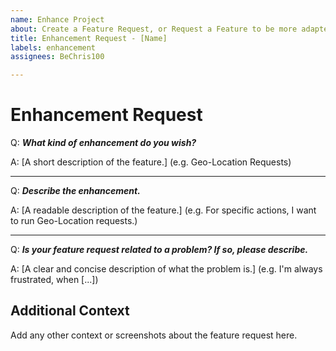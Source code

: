 ```yaml
---
name: Enhance Project
about: Create a Feature Request, or Request a Feature to be more adapted
title: Enhancement Request - [Name]
labels: enhancement
assignees: BeChris100

---
```


# Enhancement Request

Q: ***What kind of enhancement do you wish?***

A: [A short description of the feature.] (e.g. Geo-Location Requests)

---

Q: ***Describe the enhancement.***

A: [A readable description of the feature.] (e.g. For specific actions, I want to run Geo-Location requests.)

---

Q: ***Is your feature request related to a problem? If so, please describe.***

A: [A clear and concise description of what the problem is.] (e.g. I'm always frustrated, when [...])

## Additional Context
Add any other context or screenshots about the feature request here.
